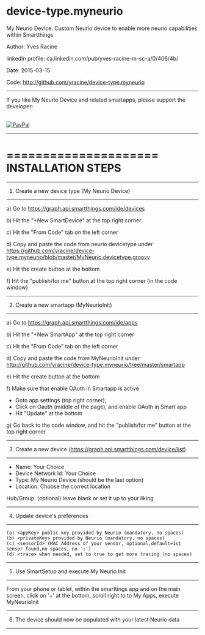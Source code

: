 # device-type.myneurio
My Neurio Device:  Custom Neurio device to enable more neurio capabilities within Smartthings 

Author:             Yves Racine

linkedIn profile:   ca.linkedin.com/pub/yves-racine-m-sc-a/0/406/4b/

Date:               2015-03-15

Code: http://github.com/yracine/device-type.myneurio

**************************************************************************************************
If you like My Neurio Device and related smartapps, please support the developer:


<br/> [![PayPal](https://www.paypalobjects.com/en_US/i/btn/btn_donate_SM.gif)](
https://www.paypal.com/cgi-bin/webscr?cmd=_donations&business=yracine%40yahoo%2ecom&lc=US&item_name=Maisons%20ecomatiq&no_note=0&currency_code=USD&bn=PP%2dDonationsBF%3abtn_donateCC_LG%2egif%3aNonHostedGuest)

**************************************************************************************************

=====================
INSTALLATION STEPS
=====================

*************************************************
1) Create a new device type (My Neurio Device)
*************************************************


a) Go to https://graph.api.smartthings.com/ide/devices

b) Hit the "+New SmartDevice" at the top right corner

c) Hit the "From Code" tab on the left corner

d) Copy and paste the code from neurio.devicetype
under https://github.com/yracine/device-type.myneurio/blob/master/MyNeurio.devicetype.groovy

e) Hit the create button at the bottom

f) Hit the "publish/for me" button at the top right corner (in the code window)

*************************************************
2) Create a new smartapp (MyNeurioInit)
*************************************************

a) Go to https://graph.api.smartthings.com/ide/apps

b) Hit the "+New SmartApp" at the top right corner

c) Hit the "From Code" tab on the left corner

d) Copy and paste the code from MyNeurioInit
under http://github.com/yracine/device-type.myneurio/tree/master/smartapp

e) Hit the create button at the bottom

f) Make sure that enable OAuth in Smartapp is active 

* Goto app settings (top right corner), 
* Click on Oauth (middle of the page), and enable OAuth in Smart app
* Hit "Update" at the bottom

g) Go back to the code window, and hit the "publish/for me" button at the top right corner 

*************************************************
3) Create a new device (https://graph.api.smartthings.com/device/list)
*************************************************

 * Name: Your Choice
 * Device Network Id: Your Choice
 * Type: My Neurio Device (should be the last option)
 * Location: Choose the correct location

  Hub/Group: (optional) leave blank or set it up to your liking
  
  
*************************************************
4) Update device's preferences
*************************************************

    (a) <appKey> public key provided by Neurio (mandatory, no spaces)
    (b) <privateKey> provided by Neurio (mandatory, no spaces)
    (c) <sensorId> (MAC Address of your sensor, optional,default=1st sensor found,no spaces, no ':')
    (d) <trace> when needed, set to true to get more tracing (no spaces)


*************************************************
5) Use SmartSetup and execute My Neurio Init
*************************************************


From your phone or tablet, within the smarttings app and on the main screen, click on '+' at the bottom, scroll right to to My Apps, execute MyNeurioInit

*************************************************
6) The device should now be populated with your latest Neurio data
*************************************************


